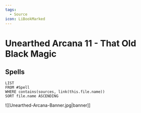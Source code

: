 ```yaml
---
tags:
  - Source
icon: LiBookMarked
---
```


# Unearthed Arcana 11 - That Old Black Magic

## Spells

```dataview
LIST
FROM #Spell
WHERE contains(sources, link(this.file.name))
SORT file.name ASCENDING
```

![[Unearthed-Arcana-Banner.jpg|banner]]
